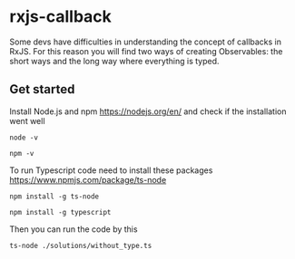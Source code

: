 # rxjs-callback
Some devs have difficulties in understanding the concept of callbacks in RxJS. For this reason you will find two ways of creating Observables: the short ways and the long way where everything is typed.

## Get started

Install Node.js and npm https://nodejs.org/en/ and check if the installation went well

```
node -v
```

```
npm -v
```

To run Typescript code need to install these packages https://www.npmjs.com/package/ts-node

```
npm install -g ts-node
```

```
npm install -g typescript
```

Then you can run the code by this

```
ts-node ./solutions/without_type.ts
```
